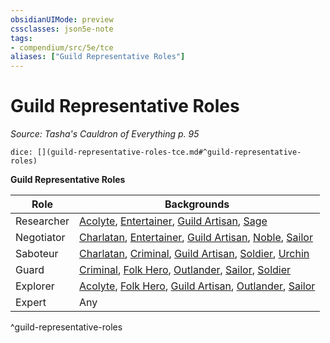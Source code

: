 ```yaml
---
obsidianUIMode: preview
cssclasses: json5e-note
tags:
- compendium/src/5e/tce
aliases: ["Guild Representative Roles"]
---
```

# Guild Representative Roles
*Source: Tasha's Cauldron of Everything p. 95* 

`dice: [](guild-representative-roles-tce.md#^guild-representative-roles)`

**Guild Representative Roles**

| Role | Backgrounds |
|------|-------------|
| Researcher | [Acolyte](compendium/backgrounds/acolyte.md), [Entertainer](compendium/backgrounds/entertainer.md), [Guild Artisan](compendium/backgrounds/guild-artisan.md), [Sage](compendium/backgrounds/sage.md) |
| Negotiator | [Charlatan](compendium/backgrounds/charlatan.md), [Entertainer](compendium/backgrounds/entertainer.md), [Guild Artisan](compendium/backgrounds/guild-artisan.md), [Noble](compendium/backgrounds/noble.md), [Sailor](compendium/backgrounds/sailor.md) |
| Saboteur | [Charlatan](compendium/backgrounds/charlatan.md), [Criminal](compendium/backgrounds/criminal.md), [Guild Artisan](compendium/backgrounds/guild-artisan.md), [Soldier](compendium/backgrounds/soldier.md), [Urchin](compendium/backgrounds/urchin.md) |
| Guard | [Criminal](compendium/backgrounds/criminal.md), [Folk Hero](compendium/backgrounds/folk-hero.md), [Outlander](compendium/backgrounds/outlander.md), [Sailor](compendium/backgrounds/sailor.md), [Soldier](compendium/backgrounds/soldier.md) |
| Explorer | [Acolyte](compendium/backgrounds/acolyte.md), [Folk Hero](compendium/backgrounds/folk-hero.md), [Guild Artisan](compendium/backgrounds/guild-artisan.md), [Outlander](compendium/backgrounds/outlander.md), [Sailor](compendium/backgrounds/sailor.md) |
| Expert | Any |
^guild-representative-roles